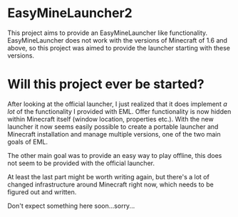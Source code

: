 EasyMineLauncher2
=================

This project aims to provide an EasyMineLauncher like functionality.
EasyMineLauncher does not work with the versions of Minecraft of 1.6 and above,
so this project was aimed to provide the launcher starting with these versions.


Will this project ever be started?
==================================

After looking at the official launcher, I just realized that it does implement
*a lot* of the functionality I provided with EML. Offer functionality is now
hidden within Minecraft itself (window location, properties etc.). With
the new launcher it now seems easily possible to create a portable launcher and
Minecraft installation and manage multiple versions, one of the two main goals
of EML.

The other main goal was to provide an easy way to play offline, this does
not seem to be provided with the official launcher.

At least the last part might be worth writing again, but there's a lot of
changed infrastructure around Minecraft right now, which needs to be figured
out and written.

Don't expect something here soon...sorry...
